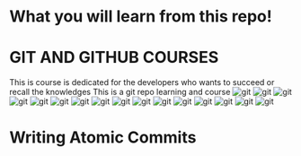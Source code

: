 # What you will learn from this repo!

# GIT AND GITHUB COURSES
This is course is dedicated for the developers who wants to succeed or recall the knowledges
This is a git repo learning and course
![git](./images/git1.png)
![git](./images/git2.png)
![git](./images/git3.png)
![git](./images/git4.png)
![git](./images/git5.png)
![git](./images/git6.png)
![git](./images/git7.png)
![git](./images/git9.png)
![git](./images/git10.png)
![git](./images/git11.png)
![git](./images/git12.png)
![git](./images/git13.png)
![git](./images/git14.png)
![git](./images/git15.png)
![git](./images/git16.png)
![git](./images/git17.png)

# Writing Atomic Commits